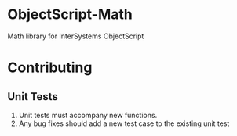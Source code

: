 # ObjectScript-Math
Math library for InterSystems ObjectScript

# Contributing
## Unit Tests
1) Unit tests must accompany new functions.
2) Any bug fixes should add a new test case to the existing unit test
